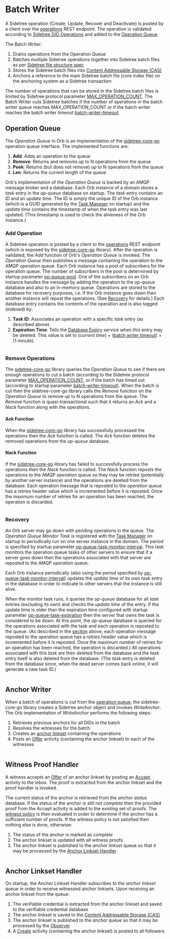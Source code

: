 # Batch Writer

A Sidetree operation (Create, Update, Recover and Deactivate) is posted by a client over the [operations](sidetree.html#did-operations)
REST endpoint. The operation is validated according to [Sidetree DID Operations](sidetree.html#did-operations) and added to
the [Operation Queue](#operation-queue).

The Batch Writer:

1) Drains operations from the Operation Queue
2) Batches multiple Sidetree operations together into Sidetree batch files 
as per [Sidetree file structure spec](https://identity.foundation/sidetree/spec/#file-structures)
3) Stores the Sidetree batch files into [Content Addressable Storage (CAS)](cas.html#content-addressable-storage-cas)
4) Anchors a reference to the main Sidetree batch file (core index file) on the anchoring system as a Sidetree transaction

The number of operations that can be stored in the Sidetree batch files is limited by
Sidetree protocol parameter [MAX_OPERATION_COUNT](https://identity.foundation/sidetree/spec/#:~:text=1%2C000%20bytes-,MAX_OPERATION_COUNT,-Maximum%20number%20of).
The Batch Writer cuts Sidetree batches if the number of operations in the batch writer queue reaches MAX_OPERATION_COUNT
or if the batch writer reaches the batch writer timeout [batch-writer-timeout](parameters.html#batch-writer-timeout).

## Operation Queue

The _Operation Queue_ in Orb is an implementation of the [sidetree-core-go](https://github.com/trustbloc/sidetree-core-go)
operation queue interface. The implemented functions are:

1) **Add**: Adds an operation to the queue
2) **Remove**: Returns and removes up to N operations from the queue
3) **Peek**: Returns (but does not remove) up to N operations from the queue
4) **Len**: Returns the current length of the queue
 
Orb's implementation of the _Operation Queue_ is backed by an AMQP message broker and a database. Each Orb instance
of a domain stores a _task_ entry in the _op-queue_ database on startup. The _task_ entry contains an _ID_ and an
_update time_. The ID is simply the unique ID of the Orb instance (which is a GUID generated by the
[Task Manager](taskmanager.html#task-manager) on startup) and the _update time_ contains the timestamp of when the task
entry was last updated. (This timestamp is used to check the aliveness of the Orb instance.)

### Add Operation

A Sidetree operation is posted by a client to the [operations](sidetree.html#did-operations) REST endpoint (which is
exposed by the [sidetree-core-go](https://github.com/trustbloc/sidetree-core-go) library). After the operation is validated,
the _Add_ function of Orb's _Operation Queue_ is invoked. The _Operation Queue_ then publishes a message containing the operation
to the AMQP _operation_ queue.
Each Orb instance has a pool of subscribers for the operation queue. The number of subscribers in the pool is determined
by startup parameter [op-queue-pool](parameters.html#op-queue-pool). One of the subscribers on an Orb instance handles the
message by adding the operation to the _op-queue_ database and also to an in-memory queue. Operations are stored to the
database for recovery purposes, i.e. if the Orb instance goes down then another instance will repost the operations.
(See [Recovery](#recovery) for details.) Each database entry contains the contents of the operation and is also tagged
(indexed) by:
1) **Task ID**: Associates an operation with a specific _task_ entry (as described above)
2) **Expiration Time**: Tells the [Database Expiry](taskmanager.html#database-expiry) service when this entry may be deleted.
This value is set to (_current time_) + ([batch writer timeout](parameters.html#batch-writer-timeout)) + (1 minute).

```{image} ../_static/orb/op-queue-add.svg

```

### Remove Operations

The [sidetree-core-go](https://github.com/trustbloc/sidetree-core-go) library queries the _Operation Queue_ to see if there are
enough operations to cut a batch (according to the Sidetree protocol parameter
[MAX_OPERATION_COUNT](https://identity.foundation/sidetree/spec/#:~:text=1%2C000%20bytes-,MAX_OPERATION_COUNT,-Maximum%20number%20of),
or if the batch has timed out (according to startup parameter [batch-writer-timeout](parameters.html#batch-writer-timeout)).
When the batch is cut then the sidetree-core-go library calls the _Remove_ function on the _Operation Queue_ to remove up
to N operations from the queue. The _Remove_ function is quasi-transactional such that it returns an _Ack_ and a _Nack_ function
along with the operations.

#### Ack Function

When the [sidetree-core-go](https://github.com/trustbloc/sidetree-core-go) library has successfully processed the operations
then the _Ack_ function is called. The _Ack_ function deletes the removed operations from the _op-queue_ database.

#### Nack Function

If the [sidetree-core-go](https://github.com/trustbloc/sidetree-core-go) library has failed to successfully process the
operations then the _Nack_ function is called. The _Nack_ function reposts the operations to the AMQP _operation_ queue so they
may be retried (potentially by another server instance) and the operations are deleted from the database. Each operation
message that is reposted to the _operation_ queue has a _retries_ header value which is incremented before it is reposted.
Once the maximum number of retries for an operation has been reached, the operation is discarded.

```{image} ../_static/orb/op-queue-cut.svg

```

### Recovery

An Orb server may go down with pending operations in the queue. The _Operation Queue Monitor Task_ is registered with
the [Task Manager](taskmanager.html#task-manager) on startup to periodically run on one server instance in the domain.
The period is specified by startup parameter [op-queue-task-monitor-interval](parameters.html#op-queue-task-monitor-interval).
This task monitors the operation queue tasks of other servers to ensure that if a server goes down then the operations
associated with that server are reposted to the AMQP _operation_ queue.

Each Orb instance periodically (also using the period specified by
[op-queue-task-monitor-interval](parameters.html#op-queue-task-monitor-interval)) updates the _update time_
of its own _task_ entry in the database in order to indicate to other servers that the instance is still alive.

When the monitor task runs, it queries the _op-queue_ database for all _task_ entries (excluding its own) and checks the
_update time_ of the entry. If the update time is older than the expiration time configured with startup parameter
[op-queue-task-expiration](parameters.html#op-queue-task-expiration) then the server that owns the task is considered to
be down. At this point, the _op-queue_ database is queried for the operations associated with the task and each operation
is reposted to the queue. (As described in the [section](#nack-function) above, each operation
message reposted to the _operation_ queue has a _retries_ header value which is incremented before it is reposted.
Once the maximum number of retries for an operation has been reached, the operation is discarded.)
All operations associated with this _task_ are then deleted from the database and the _task_ entry itself is also
deleted from the database. (The _task_ entry is deleted from the database since, when the dead server comes back online,
it will generate a new task ID.)

```{image} ../_static/orb/op-queue-recovery.svg

```

## Anchor Writer

When a batch of operations is cut from the [operation queue](#operation-queue), the sidetree-core-go
library creates a Sidetree anchor object and invokes _WriteAnchor_. The Orb implementation of
_WriteAnchor_ performs the following steps:

1) Retrieves previous anchors for all DIDs in the batch
2) Resolves the witnesses for the batch
3) Creates an [anchor linkset](https://trustbloc.github.io/activityanchors/#anchorevent) containing the operations
4) Posts an [Offer](activitypub.html#offer) activity (containing the anchor linkset) to each of the witnesses

```{image} ../_static/orb/write-anchor.svg

```

## Witness Proof Handler

A witness accepts an [Offer](https://trustbloc.github.io/activityanchors/#offer-activity)
of an anchor linkset by posting an [Accept](https://trustbloc.github.io/activityanchors/#accept-anchor-activity)
activity to the inbox. The proof is extracted from the anchor linkset and the proof handler is invoked.

The current status of the anchor is retrieved from the _anchor status_ database. If the status of the
anchor is still not _complete_ then the provided proof from the Accept activity is added to the existing
set of proofs. The [witness policy](witnesspolicy.html#witness-policy) is then evaluated in order to determine
if the anchor has a sufficient number of proofs. If the witness policy is not satisfied then nothing
else is done, otherwise:
1) The status of the anchor is marked as _complete_
2) The anchor linkset is updated with all witness proofs
3) The anchor linkset is published to the _anchor linkset_ queue so that it may be processed by the [Anchor Linkset Handler](#anchor-linkset-handler)

```{image} ../_static/orb/proof-handler.svg

```

## Anchor Linkset Handler

On startup, the Anchor Linkset Handler subscribes to the _anchor linkset_ queue in order to receive
witnessed anchor linksets. Upon receiving an anchor linkset from the queue:
1) The verifiable credential is extracted from the anchor linkset and saved to the verifiable credential database
2) The anchor linkset is saved to the [Content Addressable Storage (CAS)](cas.html#content-addressable-storage-cas)
3) The anchor linkset is published to the _anchor_ queue so that it may be processed by the [Observer](observer.html#observer)
4) A [Create](https://trustbloc.github.io/activityanchors/#create-activity) activity (containing the anchor linkset) is posted to all followers

```{image} ../_static/orb/anchor-linkset-handler.svg

```
